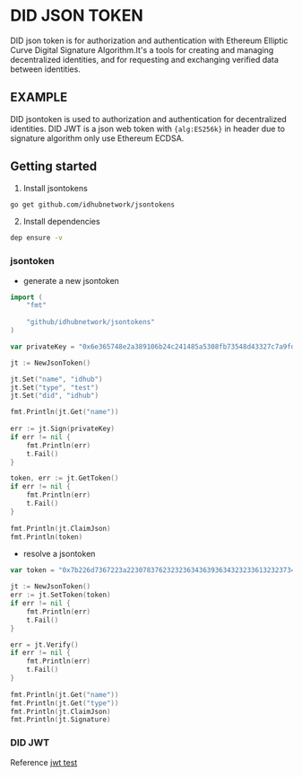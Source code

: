 # DID JSON TOKEN
DID json token is for authorization and authentication with Ethereum Elliptic Curve Digital Signature Algorithm.It's a tools for creating and managing decentralized identities, and for requesting and exchanging verified data between identities.

## EXAMPLE
DID jsontoken is used to authorization and authentication for decentralized identities.
DID JWT is a json web token with `{alg:ES256k}` in header due to signature algorithm only use Ethereum ECDSA.

## Getting started
1. Install jsontokens
```sh
go get github.com/idhubnetwork/jsontokens
```
2. Install dependencies
```sh
dep ensure -v
```

### jsontoken
* generate a new jsontoken

```go
import (
	"fmt"
	
	"github/idhubnetwork/jsontokens"
)

var privateKey = "0x6e365748e2a389106b24c241485a5308fb73548d43327c7a9fd4d972ca4cd472"

jt := NewJsonToken()

jt.Set("name", "idhub")
jt.Set("type", "test")
jt.Set("did", "idhub")

fmt.Println(jt.Get("name"))
	
err := jt.Sign(privateKey)
if err != nil {
	fmt.Println(err)
	t.Fail()
}

token, err := jt.GetToken()
if err != nil {
	fmt.Println(err)
	t.Fail()
}
	
fmt.Println(jt.ClaimJson)
fmt.Println(token)
```

* resolve a jsontoken

```go
var token = "0x7b226d7367223a2230783762323236343639363432323361323237343635373337343232326332323665363136643635323233613232363936343638373536323232326332323734373937303635323233613232373436353733373432323764222c22736967223a22307836386363386561623632323037633739313835353366396631316433643739393433303161373233303462613631616131623365643431323435356633313433303633666334663136383134343530373265346431613833643935306330373030386565623962613936373762663961656333363061343436353338616236313162227d"

jt := NewJsonToken()
err := jt.SetToken(token)
if err != nil {
	fmt.Println(err)
	t.Fail()
}

err = jt.Verify()
if err != nil {
	fmt.Println(err)
	t.Fail()
}
	
fmt.Println(jt.Get("name"))
fmt.Println(jt.Get("type"))
fmt.Println(jt.ClaimJson)
fmt.Println(jt.Signature)
```

### DID JWT
Reference [jwt test](https://github.com/idhubnetwork/jsontokens/blob/master/didjwt_test.go)
